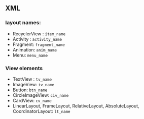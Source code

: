 ## XML

### layout names:
  - RecyclerView :  `item_name`
  - Activity : `activity_name`
  - Fragment: `fragment_name`
  - Animation: `anim_name`
  - Menu: `menu_name`
  



### View elements

  - TextView :  `tv_name`
  - ImageView: `iv_name`
  - Button: `btn_name`
  - CircleImageView: `civ_name`
  - CardView: `cv_name`
  - LinearLayout, FrameLayout, RelativeLayout, AbsoluteLayout, CoordinatorLayout: `lt_name` 

